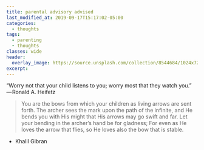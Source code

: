 ```yaml
---
title: parental advisory advised
last_modified_at: 2019-09-17T15:17:02-05:00
categories:
  - thoughts
tags:
  - parenting
  - thoughts
classes: wide
header:
  overlay_image: https://source.unsplash.com/collection/8544684/1024x720
excerpt:
---
```

“Worry not that your child listens to you; worry most that they watch you.” — Ronald A. Heifetz

>You are the bows from which your children as living arrows are sent forth.
The archer sees the mark upon the path of the infinite, and He bends you with His might that His arrows may go swift and far.
Let your bending in the archer’s hand be for gladness;
For even as He loves the arrow that flies, so He loves also the bow that is stable.

- Khalil Gibran

